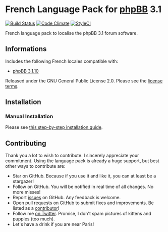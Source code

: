 # French Language Pack for [phpBB](https://www.phpbb.com/) 3.1

[![Build Status](https://travis-ci.org/milescellar/phpbb-language-fr.svg?branch=3.1.x)](https://travis-ci.org/milescellar/phpbb-language-fr) [![Code Climate](https://codeclimate.com/github/milescellar/phpbb-language-fr/badges/gpa.svg)](https://codeclimate.com/github/milescellar/phpbb-language-fr) [![StyleCI](https://styleci.io/repos/70081134/shield?branch=3.1.x)](https://styleci.io/repos/70081134)

French language pack to localise the phpBB 3.1 forum software.

## Informations

Includes the following French locales compatible with:

- [phpBB 3.1.10](https://download.phpbb.com/pub/release/3.1/3.1.10/)

Released under the GNU General Public License 2.0. Please see the [license terms](https://github.com/milescellar/phpbb-language-fr/blob/3.1.x/language/fr/LICENSE).

## Installation

### Manual Installation

Please see [this step-by-step installation guide](https://github.com/milescellar/phpbb-language-fr/wiki/Documentation).

## Contributing

Thank you a lot to wish to contribute. I sincerely appreciate your commitment. Using the language pack is already a huge support, but best other ways to contribute are:

- Star on GitHub. Because if you use it and like it, you can at least be a stargazer!
- Follow on GitHub. You will be notified in real time of all changes. No more misses!
- Report [issues](https://github.com/milescellar/phpbb-language-fr/issues) on GitHub. Any feedback is welcome.
- Open pull requests on GitHub to submit fixes and improvements. Be listed as a [contributor](https://github.com/milescellar/phpbb-language-fr/graphs/contributors)!
- Follow me [on Twitter](https://twitter.com/milescellar). Promise, I don't spam pictures of kittens and puppies (too much).
- Let's have a drink if you are near Paris!
